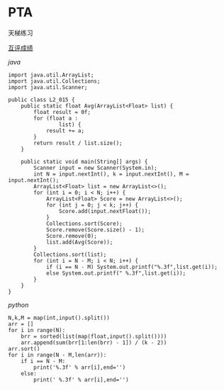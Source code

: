 # PTA
天梯练习

[互评成绩](https://pintia.cn/problem-sets/994805046380707840/problems/994805062432309248)

_java_

    import java.util.ArrayList;
    import java.util.Collections;
    import java.util.Scanner;

    public class L2_015 {
        public static float Avg(ArrayList<Float> list) {
            float result = 0f;
            for (float a :
                    list) {
                result += a;
            }
            return result / list.size();
        }

        public static void main(String[] args) {
            Scanner input = new Scanner(System.in);
            int N = input.nextInt(), k = input.nextInt(), M = input.nextInt();
            ArrayList<Float> list = new ArrayList<>();
            for (int i = 0; i < N; i++) {
                ArrayList<Float> Score = new ArrayList<>();
                for (int j = 0; j < k; j++) {
                    Score.add(input.nextFloat());
                }
                Collections.sort(Score);
                Score.remove(Score.size() - 1);
                Score.remove(0);
                list.add(Avg(Score));
            }
            Collections.sort(list);
            for (int i = N - M; i < N; i++) {
                if (i == N - M) System.out.printf("%.3f",list.get(i));
                else System.out.printf(" %.3f",list.get(i));
            }
        }
    }
    
_python_

    N,k,M = map(int,input().split())
    arr = []
    for i in range(N):
        brr = sorted(list(map(float,input().split())))
        arr.append(sum(brr[1:len(brr) - 1]) / (k - 2))
    arr.sort()
    for i in range(N - M,len(arr)):
        if i == N - M:
            print('%.3f' % arr[i],end='')
        else:
            print(' %.3f' % arr[i],end='')
